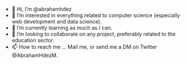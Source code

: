 - 👋 Hi, I’m @abrahamhdez
- 👀 I’m interested in everything related to computer science (especially web development and data science).
- 🌱 I’m currently learning as much as I can.
- 💞️ I’m looking to collaborate on any project, preferably related to the education sector.
- 📫 How to reach me ... Mail me, or send me a DM on Twitter @AbrahamHdezM.

<!---
abrahamhdez/abrahamhdez is a ✨ special ✨ repository because its `README.md` (this file) appears on your GitHub profile.
You can click the Preview link to take a look at your changes.
--->
